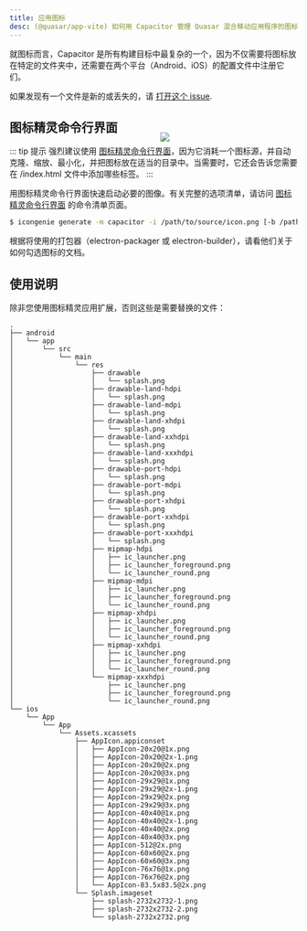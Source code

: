 ```yaml
---
title: 应用图标
desc: (@quasar/app-vite) 如何用 Capacitor 管理 Quasar 混合移动应用程序的图标。
---
```


就图标而言，Capacitor 是所有构建目标中最复杂的一个，因为不仅需要将图标放在特定的文件夹中，还需要在两个平台（Android、iOS）的配置文件中注册它们。

如果发现有一个文件是新的或丢失的，请 [打开这个 issue](https://github.com/quasarframework/quasar/issues).

<img src="https://cdn.quasar.dev/img/iconfactory.png" style="float:right;max-width:15%;min-width:240px;padding-top:40px" />

## 图标精灵命令行界面

::: tip 提示
强烈建议使用 [图标精灵命令行界面](/icongenie/introduction)，因为它消耗一个图标源，并自动克隆、缩放、最小化，并把图标放在适当的目录中。当需要时，它还会告诉您需要在 /index.html 文件中添加哪些标签。
:::

用图标精灵命令行界面快速启动必要的图像。有关完整的选项清单，请访问 [图标精灵命令行界面](/icongenie/command-list) 的命令清单页面。

```bash
$ icongenie generate -m capacitor -i /path/to/source/icon.png [-b /path/to/background.png]
```

根据将使用的打包器（electron-packager 或 electron-builder），请看他们关于如何勾选图标的文档。

## 使用说明

除非您使用图标精灵应用扩展，否则这些是需要替换的文件：

```
.
├── android
│   └── app
│       └── src
│           └── main
│               └── res
│                   ├── drawable
│                   │   └── splash.png
│                   ├── drawable-land-hdpi
│                   │   └── splash.png
│                   ├── drawable-land-mdpi
│                   │   └── splash.png
│                   ├── drawable-land-xhdpi
│                   │   └── splash.png
│                   ├── drawable-land-xxhdpi
│                   │   └── splash.png
│                   ├── drawable-land-xxxhdpi
│                   │   └── splash.png
│                   ├── drawable-port-hdpi
│                   │   └── splash.png
│                   ├── drawable-port-mdpi
│                   │   └── splash.png
│                   ├── drawable-port-xhdpi
│                   │   └── splash.png
│                   ├── drawable-port-xxhdpi
│                   │   └── splash.png
│                   ├── drawable-port-xxxhdpi
│                   │   └── splash.png
│                   ├── mipmap-hdpi
│                   │   ├── ic_launcher.png
│                   │   ├── ic_launcher_foreground.png
│                   │   └── ic_launcher_round.png
│                   ├── mipmap-mdpi
│                   │   ├── ic_launcher.png
│                   │   ├── ic_launcher_foreground.png
│                   │   └── ic_launcher_round.png
│                   ├── mipmap-xhdpi
│                   │   ├── ic_launcher.png
│                   │   ├── ic_launcher_foreground.png
│                   │   └── ic_launcher_round.png
│                   ├── mipmap-xxhdpi
│                   │   ├── ic_launcher.png
│                   │   ├── ic_launcher_foreground.png
│                   │   └── ic_launcher_round.png
│                   └── mipmap-xxxhdpi
│                       ├── ic_launcher.png
│                       ├── ic_launcher_foreground.png
│                       └── ic_launcher_round.png
└── ios
    └── App
        └── App
            └── Assets.xcassets
                ├── AppIcon.appiconset
                │   ├── AppIcon-20x20@1x.png
                │   ├── AppIcon-20x20@2x-1.png
                │   ├── AppIcon-20x20@2x.png
                │   ├── AppIcon-20x20@3x.png
                │   ├── AppIcon-29x29@1x.png
                │   ├── AppIcon-29x29@2x-1.png
                │   ├── AppIcon-29x29@2x.png
                │   ├── AppIcon-29x29@3x.png
                │   ├── AppIcon-40x40@1x.png
                │   ├── AppIcon-40x40@2x-1.png
                │   ├── AppIcon-40x40@2x.png
                │   ├── AppIcon-40x40@3x.png
                │   ├── AppIcon-512@2x.png
                │   ├── AppIcon-60x60@2x.png
                │   ├── AppIcon-60x60@3x.png
                │   ├── AppIcon-76x76@1x.png
                │   ├── AppIcon-76x76@2x.png
                │   └── AppIcon-83.5x83.5@2x.png
                └── Splash.imageset
                    ├── splash-2732x2732-1.png
                    ├── splash-2732x2732-2.png
                    └── splash-2732x2732.png
```
